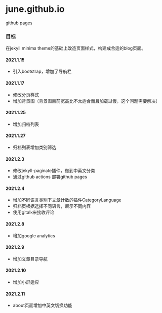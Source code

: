 # june.github.io
github pages  
### 目标
在jekyll minima theme的基础上改造页面样式，构建成合适的blog页面。
#### 2021.1.15  
* 引入bootstrap，增加了导航栏  

#### 2021.1.17 
* 修改分页样式
* 增加背景图（背景图目前宽高比不太适合而且加载过慢，这个问题需要解决）

#### 2021.1.25
* 增加归档列表   

#### 2021.1.27
* 归档列表增加类别筛选  

#### 2021.2.3
* 修改jekyll-paginate插件，做到中英文分类
* 通过github actions 部署github pages

#### 2021.2.4
* 增加不同语言类别下文章计数的插件CategoryLanguage
* 归档页根据选择不同语言，展示不同内容
* 使用gitalk来接收评论

#### 2021.2.8
* 增加google analytics

#### 2021.2.9
* 增加文章目录导航

#### 2021.2.10
* 增加小屏适应

#### 2021.2.11
* about页面增加中英文切换功能


